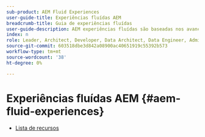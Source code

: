 ```yaml
---
sub-product: AEM Fluid Experiences
user-guide-title: Experiências fluídas AEM
breadcrumb-title: Guia de experiências fluídas
user-guide-description: AEM experiências fluídas são baseadas nos avançados conjuntos de recursos do AEM Sites, AEM Dynamic Media e AEM Assets para fornecer uma solução robusta para a entrega de conteúdo sem interface.
index: n
role: Leader, Architect, Developer, Data Architect, Data Engineer, Admin, User
source-git-commit: 603518dbe3d842a08900ac40651919c55392b573
workflow-type: tm+mt
source-wordcount: '38'
ht-degree: 0%

---
```



# Experiências fluídas AEM {#aem-fluid-experiences}

+ [Lista de recursos](/help/fluid-experiences/feature-list.md)